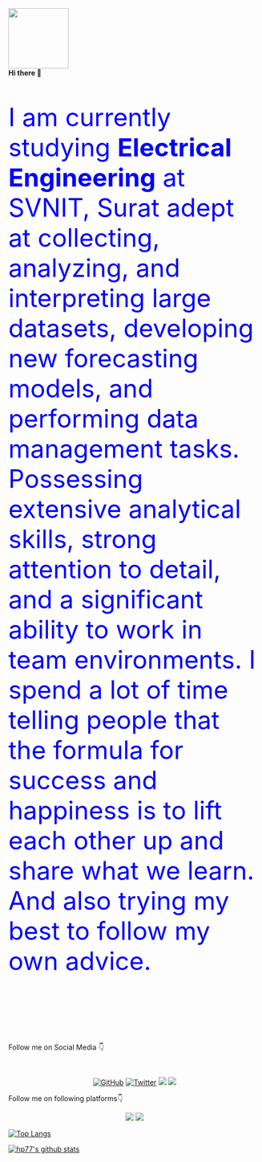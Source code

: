 
<!--
**hp77-creator/hp77-creator** is a ✨ _special_ ✨ repository because its `README.md` (this file) appears on your GitHub profile.

Here are some ideas to get you started:

- 🔭 I’m currently working on ...
- 🌱 I’m currently learning ...
- 👯 I’m looking to collaborate on ...
- 🤔 I’m looking for help with ...
- 💬 Ask me about ...
- 📫 How to reach me: ...
- 😄 Pronouns: ...
- ⚡ Fun fact: ...
-->

<img style="height:auto;" alt="" width="120" height="200" class="avatar avatar-user width-full border bg-white" src="https://github.com/hp77-creator/hp77-creator.github.io/blob/master/profileImg/IMG20200812121340.jpg">
<br><strong>Hi there 👋</strong>
<div style="font-size:50px;color:blue">
	
<p >I am currently studying <b>Electrical Engineering</b> at SVNIT, Surat adept at collecting, analyzing, and interpreting large datasets, developing new forecasting models, and performing data management tasks. Possessing extensive analytical skills, strong attention to detail, and a significant ability to work in team environments. I spend a lot of time telling people that the formula for success and happiness is to lift each other up and share what we learn. And also trying my best to follow my own advice.
</p>
	</div>
<br>
<br>
<br>
<br>
	<p>Follow me on Social Media 👇</p>
<br>
<p align="center">
	<a href="https://github.com/hp77-creator"><img src="https://img.shields.io/github/followers/hp77-creator?style=social"alt="GitHub"></a>
	<a href="https://twitter.com/tweetsbyhp77"><img src="https://img.shields.io/twitter/follow/tweetsbyhp77?style=social" alt="Twitter"></a>
	<a  herf="https://www.instagram.com/its_hp77"><img src="https://img.shields.io/badge/-its_hp77-blue?style=social&logo=Instagram&"></a>
	<a  herf="https://www.linkedin.com/in/hp77/"><img src="https://img.shields.io/badge/-hp77-blue?style=social&logo=Linkedin&"></a>
</p>
<div align="justify">
<p>Follow me on following platforms👇</p>
<p align="center">
	<a herf="https://www.kaggle.com/himanshuashp77"><img src="https://img.shields.io/badge/hp77-kaggle-blue"></a>
	<a herf="https://github.com/hp77-creator"><img src="https://img.shields.io/github/followers/hp77-creator?style=social"</a>	

</p>
</div>



[![Top Langs](https://github-readme-stats.vercel.app/api/top-langs/?username=hp77-creator&layout=compact)](https://github.com/anuraghazra/github-readme-stats)



[![hp77's github stats](https://github-readme-stats.vercel.app/api?username=hp77-creator&show_icons=true&theme=onedark)](https://github.com/anuraghazra/github-readme-stats)
